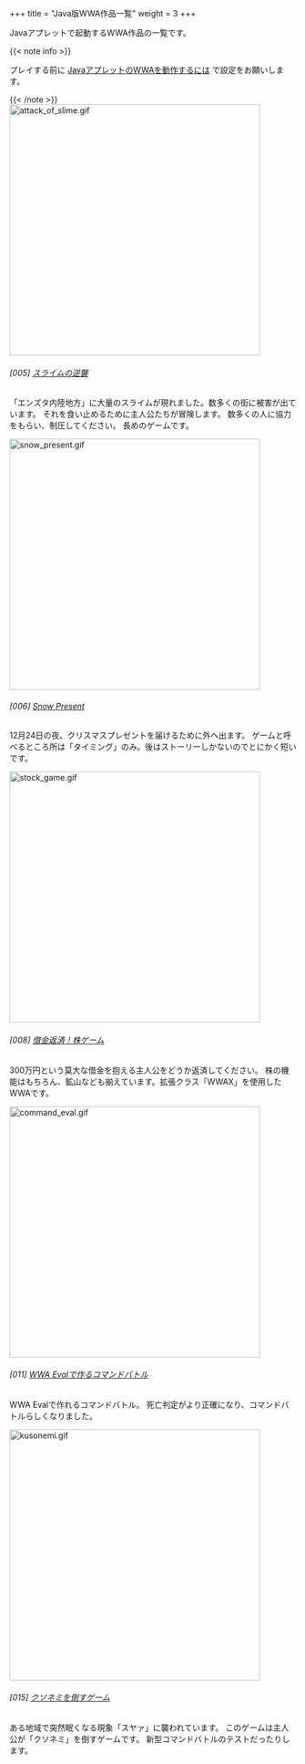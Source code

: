 +++
title = "Java版WWA作品一覧"
weight = 3
+++

Javaアプレットで起動するWWA作品の一覧です。

{{< note info >}}
  <p>プレイする前に <a href="java_setting.html">JavaアプレットのWWAを動作するには</a> で設定をお願いします。</p>
{{< /note >}}

<div class="intro">
  <img src="scr/attack_of_slime.gif" alt="attack_of_slime.gif" class="intro-icon" width="440" height="440">
  <section class="intro-description">
    <h6 class="intro-items-title">[005] <a href="attack_of_slime/">スライムの逆襲</a></h6>
    <p>「エンズタ内陸地方」に大量のスライムが現れました。数多くの街に被害が出ています。 それを食い止めるために主人公たちが冒険します。 数多くの人に協力をもらい、制圧してください。 長めのゲームです。</p>
  </section>
</div>
<div class="intro">
  <img src="scr/snow_present.gif" alt="snow_present.gif" class="intro-icon" width="440" height="440">
  <section class="intro-description">
    <h6 class="intro-items-title">[006] <a href="snow_present.html">Snow Present</a></h6>
    <p>12月24日の夜。クリスマスプレゼントを届けるために外へ出ます。 ゲームと呼べるところ所は「タイミング」のみ。後はストーリーしかないのでとにかく短いです。</p>
  </section>
</div>
<div class="intro">
  <img src="scr/stock_game.gif" alt="stock_game.gif" class="intro-icon" width="440" height="440">
  <section class="intro-description">
    <h6 class="intro-items-title">[008] <a href="wwax/stock_game.html">借金返済！株ゲーム</a></h6>
    <p>300万円という莫大な借金を抱える主人公をどうか返済してください。 株の機能はもちろん、鉱山なども揃えています。拡張クラス「WWAX」を使用したWWAです。</p>
  </section>
</div>
<div class="intro">
  <img src="scr/command_eval.gif" alt="command_eval.gif" class="intro-icon" width="440" height="440">
  <section class="intro-description">
    <h6 class="intro-items-title">[011] <a href="command_eval.html">WWA Evalで作るコマンドバトル</a></h6>
    <p>WWA Evalで作れるコマンドバトル。 死亡判定がより正確になり、コマンドバトルらしくなりました。</p>
  </section>
</div>
<div class="intro">
  <img src="scr/kusonemi.gif" alt="kusonemi.gif" class="intro-icon" width="440" height="440">
  <section class="intro-description">
    <h6 class="intro-items-title">[015] <a href="kusonemi.html">クソネミを倒すゲーム</a></h6>
    <p>ある地域で突然眠くなる現象「スヤァ」に襲われています。 このゲームは主人公が「クソネミ」を倒すゲームです。 新型コマンドバトルのテストだったりします。</p>
  </section>
</div>